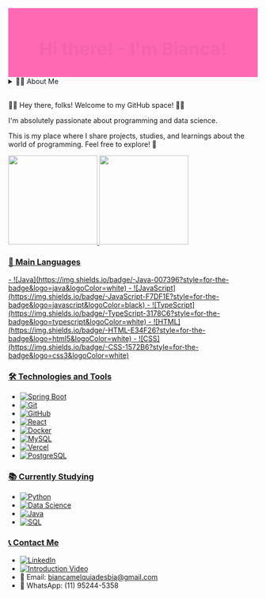 <div style="background-color: #FF69B4; padding: 10px; text-align: center;">
  <h1 style="font-size: 36px; animation: fadeInOut 2s linear infinite;">
    Hi there! - I'm Bianca!
  </h1>
</div>

<style>
  @keyframes fadeInOut {
    0%, 100% {
      opacity: 0;
    }
    50% {
      opacity: 1;
    }
  }
</style>


<details>
<summary>👩‍💻 About Me</summary>

I'm a Computer Science student who loves full-stack development. I'm almost done with my degree in Process Management, and I already consider myself a full-stack developer with experience in data science and management reporting.

</details>

<br>

👩‍💻 Hey there, folks! Welcome to my GitHub space! 👩‍💻

I'm absolutely passionate about programming and data science.

This is my place where I share projects, studies, and learnings about the world of programming. Feel free to explore! 🚀

<div>
<a href="https://github.com/BiancaMelquiades">
<img loading="lazy" height="180em" src="https://github-readme-stats.vercel.app/api/top-langs/?username=BiancaMelquiades&layout=compact&langs_count=7&theme=dracula"/>
<img loading="lazy" height="180em" src="https://github-readme-stats.vercel.app/api?username=BiancaMelquiades&show_icons=true&theme=dracula&include_all_commits=true&count_private=true"/>
</div>


### 🚀 Main Languages
<div class="icon-container">
- ![Java](https://img.shields.io/badge/-Java-007396?style=for-the-badge&logo=java&logoColor=white)
- ![JavaScript](https://img.shields.io/badge/-JavaScript-F7DF1E?style=for-the-badge&logo=javascript&logoColor=black)
- ![TypeScript](https://img.shields.io/badge/-TypeScript-3178C6?style=for-the-badge&logo=typescript&logoColor=white)
- ![HTML](https://img.shields.io/badge/-HTML-E34F26?style=for-the-badge&logo=html5&logoColor=white)
- ![CSS](https://img.shields.io/badge/-CSS-1572B6?style=for-the-badge&logo=css3&logoColor=white)
</div>

### 🛠️ Technologies and Tools
- ![Spring Boot](https://img.shields.io/badge/-Spring%20Boot-6DB33F?style=for-the-badge&logo=spring-boot&logoColor=white)
- ![Git](https://img.shields.io/badge/-Git-F05032?style=for-the-badge&logo=git&logoColor=white)
- ![GitHub](https://img.shields.io/badge/-GitHub-181717?style=for-the-badge&logo=github&logoColor=white)
- ![React](https://img.shields.io/badge/-React-61DAFB?style=for-the-badge&logo=react&logoColor=black)
- ![Docker](https://img.shields.io/badge/-Docker-2496ED?style=for-the-badge&logo=docker&logoColor=white)
- ![MySQL](https://img.shields.io/badge/-MySQL-4479A1?style=for-the-badge&logo=mysql&logoColor=white)
- ![Vercel](https://img.shields.io/badge/-Vercel-000000?style=for-the-badge&logo=vercel&logoColor=white)
- ![PostgreSQL](https://img.shields.io/badge/-PostgreSQL-336791?style=for-the-badge&logo=postgresql&logoColor=white)

### 📚 Currently Studying
- ![Python](https://img.shields.io/badge/-Python-3776AB?style=for-the-badge&logo=python&logoColor=white)
- ![Data Science](https://img.shields.io/badge/-Data%20Science-008272?style=for-the-badge&logo=datacamp&logoColor=white)
- ![Java](https://img.shields.io/badge/-Java-007396?style=for-the-badge&logo=java&logoColor=white)
- ![SQL](https://img.shields.io/badge/-SQL-4479A1?style=for-the-badge&logo=mysql&logoColor=white)

### 📞 Contact Me
- [![LinkedIn](https://img.shields.io/badge/-LinkedIn-0077B5?style=for-the-badge&logo=linkedin&logoColor=white)](https://www.linkedin.com/in/bianca-melquiades/)
- [![Introduction Video](https://img.shields.io/badge/-Introduction%20Video-FF0000?style=for-the-badge&logo=youtube&logoColor=white)](https://www.youtube.com/watch?v=2pGfvkl20Tw)
- 📧 Email: biancamelquiadesbia@gmail.com
- 📱 WhatsApp: (11) 95244-5358

<!-- Add other widgets or information as desired -->
